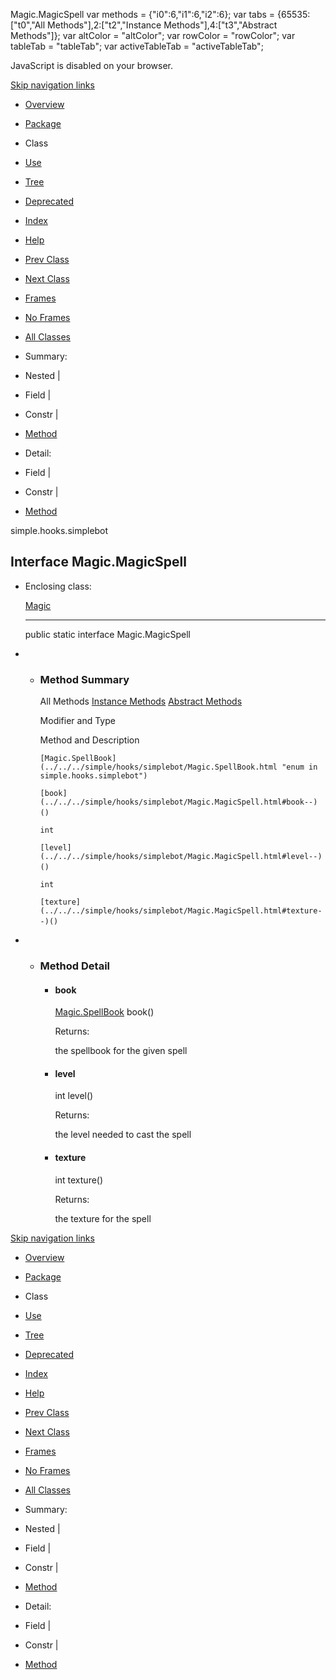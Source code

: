 Magic.MagicSpell   <!-- try { if (location.href.indexOf('is-external=true') == -1) { parent.document.title="Magic.MagicSpell"; } } catch(err) { } //--> var methods = {"i0":6,"i1":6,"i2":6}; var tabs = {65535:\["t0","All Methods"\],2:\["t2","Instance Methods"\],4:\["t3","Abstract Methods"\]}; var altColor = "altColor"; var rowColor = "rowColor"; var tableTab = "tableTab"; var activeTableTab = "activeTableTab";

JavaScript is disabled on your browser.

[Skip navigation links](#skip.navbar.top "Skip navigation links")

*   [Overview](../../../overview-summary.html)
*   [Package](package-summary.html)
*   Class
*   [Use](class-use/Magic.MagicSpell.html)
*   [Tree](package-tree.html)
*   [Deprecated](../../../deprecated-list.html)
*   [Index](../../../index-files/index-1.html)
*   [Help](../../../help-doc.html)

*   [Prev Class](../../../simple/hooks/simplebot/Magic.html "class in simple.hooks.simplebot")
*   [Next Class](../../../simple/hooks/simplebot/Magic.SpellBook.html "enum in simple.hooks.simplebot")

*   [Frames](../../../index.html?simple/hooks/simplebot/Magic.MagicSpell.html)
*   [No Frames](Magic.MagicSpell.html)

*   [All Classes](../../../allclasses-noframe.html)

<!-- allClassesLink = document.getElementById("allclasses\_navbar\_top"); if(window==top) { allClassesLink.style.display = "block"; } else { allClassesLink.style.display = "none"; } //-->

*   Summary: 
*   Nested | 
*   Field | 
*   Constr | 
*   [Method](#method.summary)

*   Detail: 
*   Field | 
*   Constr | 
*   [Method](#method.detail)

simple.hooks.simplebot

Interface Magic.MagicSpell
--------------------------

*   Enclosing class:
    
    [Magic](../../../simple/hooks/simplebot/Magic.html "class in simple.hooks.simplebot")
    
    * * *
    
      
    
    public static interface Magic.MagicSpell
    

*   *   ### Method Summary
        
        All Methods [Instance Methods](javascript:show\(2\);) [Abstract Methods](javascript:show\(4\);) 
        
        Modifier and Type
        
        Method and Description
        
        `[Magic.SpellBook](../../../simple/hooks/simplebot/Magic.SpellBook.html "enum in simple.hooks.simplebot")`
        
        `[book](../../../simple/hooks/simplebot/Magic.MagicSpell.html#book--)()` 
        
        `int`
        
        `[level](../../../simple/hooks/simplebot/Magic.MagicSpell.html#level--)()` 
        
        `int`
        
        `[texture](../../../simple/hooks/simplebot/Magic.MagicSpell.html#texture--)()` 
        

*   *   ### Method Detail
        
        *   #### book
            
            [Magic.SpellBook](../../../simple/hooks/simplebot/Magic.SpellBook.html "enum in simple.hooks.simplebot") book()
            
            Returns:
            
            the spellbook for the given spell
            
        
        *   #### level
            
            int level()
            
            Returns:
            
            the level needed to cast the spell
            
        
        *   #### texture
            
            int texture()
            
            Returns:
            
            the texture for the spell
            

[Skip navigation links](#skip.navbar.bottom "Skip navigation links")

*   [Overview](../../../overview-summary.html)
*   [Package](package-summary.html)
*   Class
*   [Use](class-use/Magic.MagicSpell.html)
*   [Tree](package-tree.html)
*   [Deprecated](../../../deprecated-list.html)
*   [Index](../../../index-files/index-1.html)
*   [Help](../../../help-doc.html)

*   [Prev Class](../../../simple/hooks/simplebot/Magic.html "class in simple.hooks.simplebot")
*   [Next Class](../../../simple/hooks/simplebot/Magic.SpellBook.html "enum in simple.hooks.simplebot")

*   [Frames](../../../index.html?simple/hooks/simplebot/Magic.MagicSpell.html)
*   [No Frames](Magic.MagicSpell.html)

*   [All Classes](../../../allclasses-noframe.html)

<!-- allClassesLink = document.getElementById("allclasses\_navbar\_bottom"); if(window==top) { allClassesLink.style.display = "block"; } else { allClassesLink.style.display = "none"; } //-->

*   Summary: 
*   Nested | 
*   Field | 
*   Constr | 
*   [Method](#method.summary)

*   Detail: 
*   Field | 
*   Constr | 
*   [Method](#method.detail)